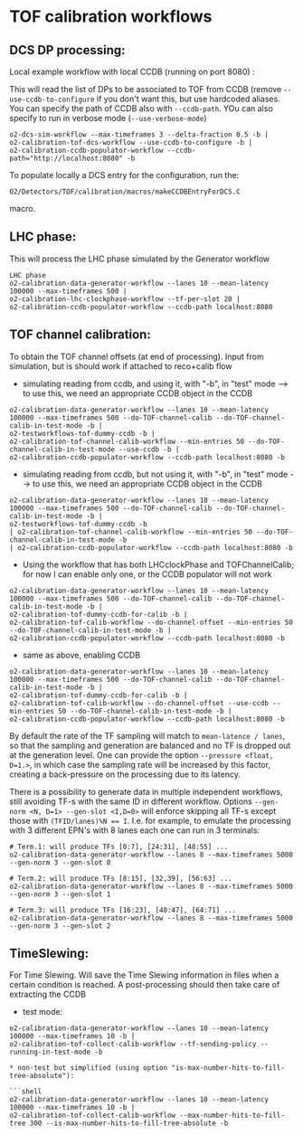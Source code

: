 <!-- doxy
\page refDetectorsTOFtestWorkflow testWorkflow
/doxy -->

# TOF calibration workflows

## DCS DP processing:

Local example workflow with local CCDB (running on port 8080) :

This will read the list of DPs to be associated to TOF from CCDB (remove
`--use-ccdb-to-configure` if you don't want this, but use hardcoded
aliases. You can specify the path of CCDB also with `--ccdb-path`.
YOu can also specify to run in verbose mode (`--use-verbose-mode`)

```shell
o2-dcs-sim-workflow --max-timeframes 3 --delta-fraction 0.5 -b |
o2-calibration-tof-dcs-workflow --use-ccdb-to-configure -b |
o2-calibration-ccdb-populator-workflow --ccdb-path="http://localhost:8080" -b
```
To populate locally a DCS entry for the configuration, run the:

`O2/Detectors/TOF/calibration/macros/makeCCDBEntryForDCS.C`

macro.


## LHC phase:

This will process the LHC phase simulated by the Generator workflow

```shell
LHC phase
o2-calibration-data-generator-workflow --lanes 10 --mean-latency 100000 --max-timeframes 500 |
o2-calibration-lhc-clockphase-workflow --tf-per-slot 20 |
o2-calibration-ccdb-populator-workflow --ccdb-path localhost:8080
```

## TOF channel calibration:

To obtain the TOF channel offsets (at end of processing). Input from simulation, but is should work if attached to reco+calib flow

* simulating reading from ccdb, and using it, with "-b", in "test" mode --> to use this, we need an appropriate CCDB object in the CCDB

```shell
o2-calibration-data-generator-workflow --lanes 10 --mean-latency 100000 --max-timeframes 500 --do-TOF-channel-calib --do-TOF-channel-calib-in-test-mode -b |
o2-testworkflows-tof-dummy-ccdb -b |
o2-calibration-tof-channel-calib-workflow --min-entries 50 --do-TOF-channel-calib-in-test-mode --use-ccdb -b |
o2-calibration-ccdb-populator-workflow --ccdb-path localhost:8080 -b
```

* simulating reading from ccdb, but not using it, with "-b", in "test" mode --> to use this, we need an appropriate CCDB object in the CCDB

```
o2-calibration-data-generator-workflow --lanes 10 --mean-latency 100000 --max-timeframes 500 --do-TOF-channel-calib --do-TOF-channel-calib-in-test-mode -b |
o2-testworkflows-tof-dummy-ccdb -b
| o2-calibration-tof-channel-calib-workflow --min-entries 50 --do-TOF-channel-calib-in-test-mode -b
| o2-calibration-ccdb-populator-workflow --ccdb-path localhost:8080 -b
```

* Using the workflow that has both LHCclockPhase and TOFChannelCalib; for now I can enable only one, or the CCDB populator will not work

```shell
o2-calibration-data-generator-workflow --lanes 10 --mean-latency 100000 --max-timeframes 500 --do-TOF-channel-calib --do-TOF-channel-calib-in-test-mode -b |
o2-calibration-tof-dummy-ccdb-for-calib -b |
o2-calibration-tof-calib-workflow --do-channel-offset --min-entries 50 --do-TOF-channel-calib-in-test-mode -b |
o2-calibration-ccdb-populator-workflow --ccdb-path localhost:8080 -b
```
* same as above, enabling CCDB

```shell
o2-calibration-data-generator-workflow --lanes 10 --mean-latency 100000 --max-timeframes 500 --do-TOF-channel-calib --do-TOF-channel-calib-in-test-mode -b |
o2-calibration-tof-dummy-ccdb-for-calib -b |
o2-calibration-tof-calib-workflow --do-channel-offset --use-ccdb --min-entries 50 --do-TOF-channel-calib-in-test-mode -b |
o2-calibration-ccdb-populator-workflow --ccdb-path localhost:8080 -b
```

By default the rate of the TF sampling will match to `mean-latence / lanes`, so that the sampling and generation are balanced and no TF is dropped out at the generation level.
One can provide the option `--pressure <float, D=1.>`, in which case the sampling rate will be increased by this factor, creating a back-pressure on the processing due to its latency.

There is a possibility to generate data in multiple independent workflows, still avoiding TF-s with the same ID in different workflow. Options `--gen-norm <N, D=1> --gen-slot <I,D=0>` will
enforce skipping all TF-s except those with ``(TFID/lanes)%N == I``. I.e. for example, to emulate the processing with 3 different EPN's with 8 lanes each one can run in 3 terminals:

```shell
# Term.1: will produce TFs [0:7], [24:31], [48:55] ...
o2-calibration-data-generator-workflow --lanes 8 --max-timeframes 5000 --gen-norm 3 --gen-slot 0

# Term.2: will produce TFs [8:15], [32,39], [56:63] ...
o2-calibration-data-generator-workflow --lanes 8 --max-timeframes 5000 --gen-norm 3 --gen-slot 1

# Term.3: will produce TFs [16:23], [40:47], [64:71] ...
o2-calibration-data-generator-workflow --lanes 8 --max-timeframes 5000 --gen-norm 3 --gen-slot 2
```

## TimeSlewing:

For Time Slewing. Will save the Time Slewing information in files when a certain condition is reached. A post-processing
should then take care of extracting the CCDB

* test mode:

``` shell
o2-calibration-data-generator-workflow --lanes 10 --mean-latency 100000 --max-timeframes 10 -b |
o2-calibration-tof-collect-calib-workflow --tf-sending-policy --running-in-test-mode -b

* non-test but simplified (using option "is-max-number-hits-to-fill-tree-absolute"):

```shell
o2-calibration-data-generator-workflow --lanes 10 --mean-latency 100000 --max-timeframes 10 -b |
o2-calibration-tof-collect-calib-workflow --max-number-hits-to-fill-tree 300 --is-max-number-hits-to-fill-tree-absolute -b
```
